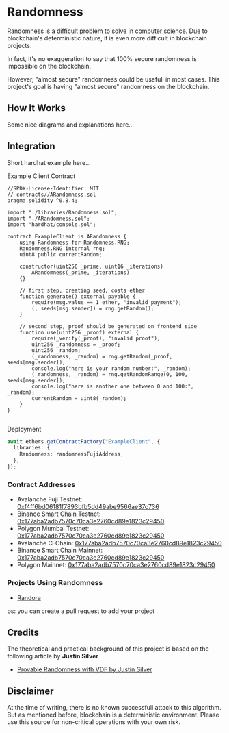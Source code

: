 # Randomness

Randomness is a difficult problem to solve in computer science. Due to blockchain's deterministic nature, it is even more difficult in blockchain projects.

In fact, it's no exaggeration to say that 100% secure randomness is impossible on the blockchain.

However, "almost secure" randomness could be usefull in most cases. This project's goal is having "almost secure" randomness on the blockchain.

## How It Works

Some nice diagrams and explanations here...

## Integration

Short hardhat example here...

Example Client Contract

```solidity
//SPDX-License-Identifier: MIT
// contracts//ARandomness.sol
pragma solidity ^0.8.4;

import "./libraries/Randomness.sol";
import "./ARandomness.sol";
import "hardhat/console.sol";

contract ExampleClient is ARandomness {
    using Randomness for Randomness.RNG;
    Randomness.RNG internal rng;
    uint8 public currentRandom;

    constructor(uint256 _prime, uint16 _iterations)
        ARandomness(_prime, _iterations)
    {}

    // first step, creating seed, costs ether
    function generate() external payable {
        require(msg.value == 1 ether, "invalid payment");
        (, seeds[msg.sender]) = rng.getRandom();
    }

    // second step, proof should be generated on frontend side
    function use(uint256 _proof) external {
        require(_verify(_proof), "invalid proof");
        uint256 _randomness = _proof;
        uint256 _random;
        (_randomness, _random) = rng.getRandom(_proof, seeds[msg.sender]);
        console.log("here is your random number:", _random);
        (_randomness, _random) = rng.getRandomRange(0, 100, seeds[msg.sender]);
        console.log("here is another one between 0 and 100:", _random);
        currentRandom = uint8(_random);
    }
}


```

Deployment

```typescript
await ethers.getContractFactory("ExampleClient", {
  libraries: {
    Randomness: randomnessFujiAddress,
  },
});
```

### Contract Addresses

- Avalanche Fuji Testnet: [0xf4ff6bd06181f7893bfb5dd49abe9566ae37c736](https://testnet.snowtrace.io/address/0xf4ff6bd06181f7893bfb5dd49abe9566ae37c736)
- Binance Smart Chain Testnet: [0x177aba2adb7570c70ca3e2760cd89e1823c29450](https://testnet.bscscan.com/address/0x177aba2adb7570c70ca3e2760cd89e1823c29450)
- Polygon Mumbai Testnet: [0x177aba2adb7570c70ca3e2760cd89e1823c29450](https://mumbai.polygonscan.com/address/0x177aba2adb7570c70ca3e2760cd89e1823c29450)
- Avalanche C-Chain: [0x177aba2adb7570c70ca3e2760cd89e1823c29450](https://snowtrace.io/address/0x177aba2adb7570c70ca3e2760cd89e1823c29450)
- Binance Smart Chain Mainnet: [0x177aba2adb7570c70ca3e2760cd89e1823c29450](https://bscscan.com/address/0x177aba2adb7570c70ca3e2760cd89e1823c29450)
- Polygon Mainnet: [0x177aba2adb7570c70ca3e2760cd89e1823c29450](https://polygonscan.com/address/0x177aba2adb7570c70ca3e2760cd89e1823c29450)

### Projects Using Randomness

- [Randora](https://randora.avax.sh)

ps: you can create a pull request to add your project

## Credits

The theoretical and practical background of this project is based on the following article by **Justin Silver**

- [Provable Randomness with VDF by Justin Silver](https://www.justinsilver.com/technology/cryptocurrency/provable-randomness-with-vdf/)

## Disclaimer

At the time of writing, there is no known successfull attack to this algorithm. But as mentioned before, blockchain is a deterministic environment. Please use this source for non-critical operations with your own risk.
